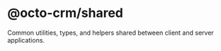 # @octo-crm/shared
Common utilities, types, and helpers shared between client and server applications.
